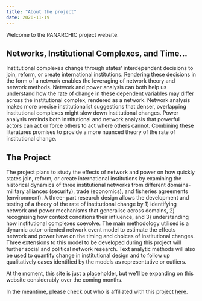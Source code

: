 ```yaml
---
title: "About the project"
date: 2020-11-19
---
```


Welcome to the PANARCHIC project website.

## Networks, Institutional Complexes, and Time...

Institutional complexes change through states’ interdependent decisions to join, reform, or create international institutions. Rendering these decisions in the form of a network enables the leveraging of network theory and network methods. Network and power analysis can both help us understand how the rate of change in these dependent variables may differ across the institutional complex, rendered as a network. Network analysis makes more precise institutionalist suggestions that denser, overlapping institutional complexes might slow down institutional changes. Power analysis reminds both institutional and network analysis that powerful actors can act or force others to act where others cannot. Combining these literatures promises to provide a more nuanced theory of the rate of institutional change.

## The Project

The project plans to study the effects of network and power on how quickly states join, reform, or create international institutions by examining the historical dynamics of three institutional networks from different domains-military alliances (security), trade (economics), and fisheries agreements (environment). A three- part research design allows the development and testing of a theory of the rate of institutional change by 1) identifying network and power mechanisms that generalise across domains, 2) recognising how context conditions their influence, and 3) understanding how institutional complexes coevolve. The main methodology utilised is a dynamic actor-oriented network event model to estimate the effects network and power have on the timing and choices of institutional changes. Three extensions to this model to be developed during this project will further social and political network research. Text analytic methods will also be used to quantify change in institutional design and to follow up qualitatively cases identified by the models as representative or outliers.

At the moment, this site is just a placeholder,
but we'll be expanding on this website considerably over the coming months.

In the meantime, please check out who is affiliated with this project
[here](/team).
